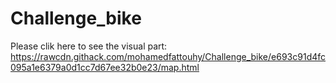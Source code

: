 # Challenge_bike

Please clik here to see the visual part: https://rawcdn.githack.com/mohamedfattouhy/Challenge_bike/e693c91d4fc095a1e6379a0d1cc7d67ee32b0e23/map.html
